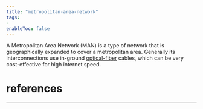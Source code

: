 ```yaml
---
title: "metropolitan-area-network"
tags:
- 
enableToc: false
---
```


A Metropolitan Area Network (MAN) is a type of network that is geographically expanded to cover a metropolitan area. Generally its interconnections use in-ground [optical-fiber](notes/optical-fiber.md) cables, which can be very cost-effective for high internet speed.

# references

---
